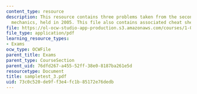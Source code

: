 ```yaml
---
content_type: resource
description: This resource contains three problems taken from the second test on fluid
  mechanics, held in 2005. This file also contains associated cheat sheets.
file: https://ol-ocw-studio-app-production.s3.amazonaws.com/courses/1-060-engineering-mechanics-ii-spring-2006/73c0c520de9ff3e4fc1b85172e76dedb_sampletest_3.pdf
file_type: application/pdf
learning_resource_types:
- Exams
ocw_type: OCWFile
parent_title: Exams
parent_type: CourseSection
parent_uid: 76dfd267-a455-52ff-38e0-8187ba261e5d
resourcetype: Document
title: sampletest_3.pdf
uid: 73c0c520-de9f-f3e4-fc1b-85172e76dedb
---
```


